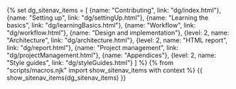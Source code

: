 {% set dg_sitenav_items = [
  {name: "Contributing", link: "dg/index.html"},
  {name: "Setting up", link: "dg/settingUp.html"},
  {name: "Learning the basics", link: "dg/learningBasics.html"},
  {name: "Workflow", link: "dg/workflow.html"},
  {name: "Design and implementation"},
  {level: 2, name: "Architecture", link: "dg/architecture.html"},
  {level: 2, name: "HTML report", link: "dg/report.html"},
  {name: "Project management", link: "dg/projectManagement.html"},
  {name: "Appendices"},
  {level: 2, name: "Style guides", link: "dg/styleGuides.html"}
]
%}
{% from "scripts/macros.njk" import show_sitenav_items with context %}
<site-nav>
{{ show_sitenav_items(dg_sitenav_items) }}
</site-nav>
